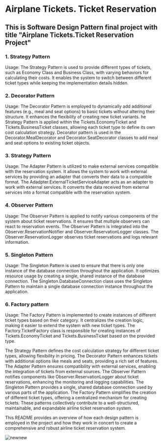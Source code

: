 # Airplane Tickets. Ticket Reservation
## This is Software Design Pattern final project with title "Airplane Tickets.Ticket Reservation Project"

### 1. Strategy Pattern
Usage: The Strategy Pattern is used to provide different types of tickets, such as Economy Class and Business Class, with varying behaviors for calculating their costs. It enables the system to switch between different ticket types while keeping the implementation details hidden.

### 2. Decorator Pattern
Usage: The Decorator Pattern is employed to dynamically add additional features (e.g., meal and seat options) to basic tickets without altering their structure. It enhances the flexibility of creating new ticket variants.
he Strategy Pattern is applied within the Tickets.EconomyTicket and Tickets.BusinessTicket classes, allowing each ticket type to define its own cost calculation strategy.
Decorator pattern is used in the Decorator.MealDecorator and Decorator.SeatDecorator classes to add meal and seat options to existing ticket objects.

### 3. Strategy Pattern
Usage: The Adapter Pattern is utilized to make external services compatible with the reservation system. It allows the system to work with external services by providing an adapter that converts their data to a compatible format.
The Adadpter.ExternalTicketServiceAdapter acts as an adapter to work with external services. It converts the data received from external services into a format compatible with the reservation system.

### 4. Observer Pattern
Usage: The Observer Pattern is applied to notify various components of the system about ticket reservations. It ensures that multiple observers can react to reservation events.
The Observer Pattern is integrated into the Observer.ReservationNotifier and Observer.ReservationLogger classes. The Observer.ReservationLogger observes ticket reservations and logs relevant information.

### 5. Singleton Pattern
Usage: The Singleton Pattern is used to ensure that there is only one instance of the database connection throughout the application. It optimizes resource usage by creating a single, shared instance of the database connection.
The Singleton.DatabaseConnection class uses the Singleton Pattern to maintain a single database connection instance throughout the application.

### 6. Factory pattern
Usage: The Factory Pattern is implemented to create instances of different ticket types based on their category. It centralizes the creation logic, making it easier to extend the system with new ticket types.
The Factory.TicketFactory class is responsible for creating instances of Tickets.EconomyTicket and Tickets.BusinessTicket based on the provided type.

The Strategy Pattern defines the cost calculation strategy for different ticket types, allowing flexibility in pricing.
The Decorator Pattern enhances tickets with additional options like meals and seats, providing a rich set of features.
The Adapter Pattern ensures compatibility with external services, enabling the integration of tickets from external sources.
The Observer Pattern notifies components like Observer.ReservationLogger about ticket reservations, enhancing the monitoring and logging capabilities.
The Singleton Pattern provides a single, shared database connection used by various parts of the application.
The Factory Pattern simplifies the creation of different ticket types, offering a centralized mechanism for creating tickets.
These patterns collectively contribute to a well-structured, maintainable, and expandable airline ticket reservation system.

This README provides an overview of how each design pattern is employed in the project and how they work in concert to create a comprehensive and robust airline ticket reservation system.


![newnew](https://github.com/daniyaradil04/sdp_final/assets/124418726/5fc1f00f-bad2-4be0-99a0-bc6b7c2e069e)